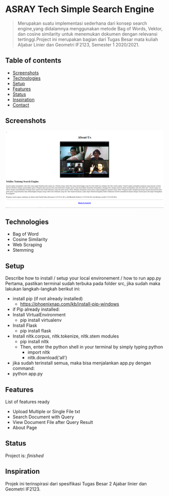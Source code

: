 # ASRAY Tech Simple Search Engine
> Merupakan suatu implementasi sederhana dari konsep search engine,yang didalamnya menggunakan metode Bag of Words, Vektor, 
dan cosine similarity untuk menemukan dokumen dengan relevansi tertinggi.Project ini merupakan bagian dari Tugas Besar 
mata kuliah Aljabar Linier dan Geometri IF2123, Semester 1 2020/2021.

## Table of contents
* [Screenshots](#screenshots)
* [Technologies](#technologies)
* [Setup](#setup)
* [Features](#features)
* [Status](#status)
* [Inspiration](#inspiration)
* [Contact](#contact)

## Screenshots
![Example screenshot](./src/static/image/screenshot.png)

## Technologies
* Bag of Word
* Cosine Similarity
* Web Scraping
* Stemming

## Setup
Describe how to install / setup your local environement / how to run app.py
Pertama, pastikan terminal sudah terbuka pada folder src, jika sudah maka lakukan langkah-langkah berikut ini:
* install pip (if not already installed)
	* https://phoenixnap.com/kb/install-pip-windows
* if Pip already installed:
* Install VirtualEnvironment
	* pip install virtualenv
* Install Flask
	* pip install flask
* Install nltk.corpus, nltk.tokenize, nltk.stem modules
	* pip install nltk
	* Then, enter the python shell in your terminal by simply typing python
		* import nltk
		* nltk.download(‘all’)
* jika sudah terinstall semua, maka bisa menjalankan app.py dengan command:
* python app.py


## Features
List of features ready 
* Upload Multiple or Single File txt
* Search Document with Query
* View Document File after Query Result
* About Page

## Status
Project is:  _finished_

## Inspiration
Projek ini terinspirasi dari spesifikasi Tugas Besar 2 Ajabar linier dan Geometri IF2123.


